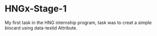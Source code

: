 # HNGx-Stage-1
My first task in the HNG internship program, task was to creat a simple biocard using data-testid Attribute.
